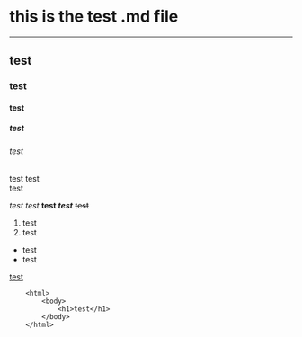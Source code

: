 # this is the test .md file

---


## test
### test
#### test
##### test
###### test


test  test <br> test  


*test* _test_ **test _test_** ~~test~~


1. test
2. test


* test
* test

<!-- просто напишу чтонибудь в качестве комментария -->

[test](https://test.com "only fot test")


``` test code
    <html>
        <body>
            <h1>test</h1>
        </body>
    </html>
```
